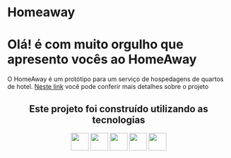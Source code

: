 # Homeaway
# Olá! é com muito orgulho que apresento vocês ao HomeAway
<p>O HomeAway é um protótipo para um serviço de hospedagens de quartos de hotel. <a href="https://www.linkedin.com/feed/update/urn:li:activity:7149873889639141376/">Neste link</a> você pode conferir mais detalhes sobre o projeto</p>

<h2 align="center">Este projeto foi construído utilizando as tecnologias</h2>
<div align="center">
   <img src="https://cdn.jsdelivr.net/gh/devicons/devicon/icons/react/react-original.svg" width="40" height="40"/>
    <img src="https://cdn.jsdelivr.net/gh/devicons/devicon/icons/typescript/typescript-original.svg" width="40" height="40"/>
   <img src="https://cdn.jsdelivr.net/gh/devicons/devicon/icons/mysql/mysql-original.svg" width="40" height="40"/>
   <img src="https://cdn.jsdelivr.net/gh/devicons/devicon/icons/java/java-original.svg" width="40" height="40"/>
    <img src="https://cdn.jsdelivr.net/gh/devicons/devicon/icons/spring/spring-original.svg" width="40" height="40"/>
</div>
